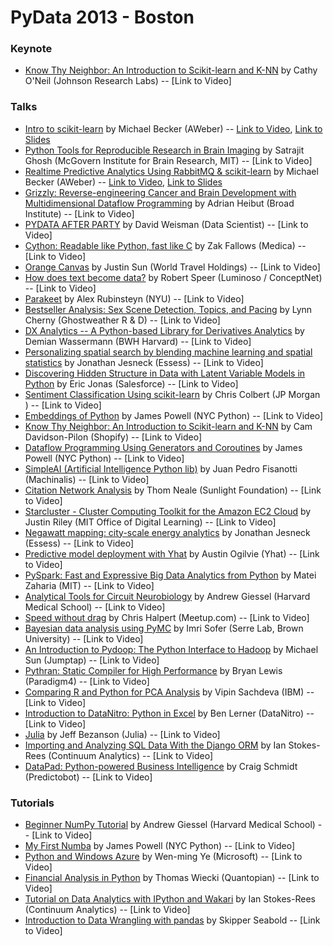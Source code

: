 # PyData 2013 - Boston

### Keynote
* [Know Thy Neighbor: An Introduction to Scikit-learn and K-NN](http://pydata.org/bos2013/keynotes/#abstract_85) by Cathy O'Neil (Johnson Research Labs) -- [Link to Video]

### Talks
* [Intro to scikit-learn](http://pydata.org/bos2013/abstracts/#44) by Michael Becker (AWeber) -- [Link to Video](http://vimeo.com/72859487), [Link to Slides](http://www.slideshare.net/aweberinc/intro-to-scikit-learn-pydata-boston-2013)
* [Python Tools for Reproducible Research in Brain Imaging](http://pydata.org/bos2013/abstracts/#76) by Satrajit Ghosh (McGovern Institute for Brain Research, MIT) -- [Link to Video]
* [Realtime Predictive Analytics Using RabbitMQ & scikit-learn](http://pydata.org/bos2013/abstracts/#43) by Michael Becker (AWeber) -- [Link to Video](http://vimeo.com/73628112), [Link to Slides](http://www.slideshare.net/aweberinc/realtime-predictive-analytics-pydata-boston-2013)
* [Grizzly: Reverse-engineering Cancer and Brain Development with Multidimensional Dataflow Programming](http://pydata.org/bos2013/abstracts/#55) by Adrian Heibut (Broad Institute) -- [Link to Video]
* [PYDATA AFTER PARTY](http://pydata.org/bos2013/abstracts/#49) by David Weisman (Data Scientist) -- [Link to Video]
* [Cython: Readable like Python, fast like C](http://pydata.org/bos2013/abstracts/#41) by Zak Fallows (Medica) -- [Link to Video]
* [Orange Canvas](http://pydata.org/bos2013/abstracts/#61) by Justin Sun (World Travel Holdings) -- [Link to Video]
* [How does text become data?](http://pydata.org/bos2013/abstracts/#42) by Robert Speer (Luminoso / ConceptNet) -- [Link to Video]
* [Parakeet](http://pydata.org/bos2013/abstracts/#86) by Alex Rubinsteyn (NYU) -- [Link to Video]
* [Bestseller Analysis: Sex Scene Detection, Topics, and Pacing](http://pydata.org/bos2013/abstracts/#63) by Lynn Cherny (Ghostweather R & D) -- [Link to Video]
* [DX Analytics -- A Python-based Library for Derivatives Analytics](http://pydata.org/bos2013/abstracts/#81) by Demian Wassermann (BWH Harvard) -- [Link to Video]
* [Personalizing spatial search by blending machine learning and spatial statistics](http://pydata.org/bos2013/abstracts/#67) by Jonathan Jesneck (Essess) -- [Link to Video]
* [Discovering Hidden Structure in Data with Latent Variable Models in Python](http://pydata.org/bos2013/abstracts/#52) by Eric Jonas (Salesforce) -- [Link to Video]
* [Sentiment Classification Using scikit-learn](http://pydata.org/bos2013/abstracts/#70) by Chris Colbert (JP Morgan ) -- [Link to Video]
* [Embeddings of Python](http://pydata.org/bos2013/abstracts/#65) by James Powell (NYC Python) -- [Link to Video]
* [Know Thy Neighbor: An Introduction to Scikit-learn and K-NN](http://pydata.org/bos2013/abstracts/#46) by Cam Davidson-Pilon (Shopify) -- [Link to Video]
* [Dataflow Programming Using Generators and Coroutines](http://pydata.org/bos2013/abstracts/#29) by James Powell (NYC Python) -- [Link to Video]
* [SimpleAI (Artificial Intelligence Python lib)](http://pydata.org/bos2013/abstracts/#56) by Juan Pedro Fisanotti (Machinalis) -- [Link to Video]
* [Citation Network Analysis](http://pydata.org/bos2013/abstracts/#78) by Thom Neale (Sunlight Foundation) -- [Link to Video]
* [Starcluster - Cluster Computing Toolkit for the Amazon EC2 Cloud](http://pydata.org/bos2013/abstracts/#73) by Justin Riley (MIT Office of Digital Learning) -- [Link to Video]
* [Negawatt mapping: city-scale energy analytics](http://pydata.org/bos2013/abstracts/#68) by Jonathan Jesneck (Essess) -- [Link to Video]
* [Predictive model deployment with Yhat](http://pydata.org/bos2013/abstracts/#54) by Austin Ogilvie (Yhat) -- [Link to Video]
* [PySpark: Fast and Expressive Big Data Analytics from Python](http://pydata.org/bos2013/abstracts/#84) by Matei Zaharia (MIT) -- [Link to Video]
* [Analytical Tools for Circuit Neurobiology](http://pydata.org/bos2013/abstracts/#83) by Andrew Giessel (Harvard Medical School) -- [Link to Video]
* [Speed without drag](http://pydata.org/bos2013/abstracts/#72) by Chris Halpert (Meetup.com) -- [Link to Video]
* [Bayesian data analysis using PyMC](http://pydata.org/bos2013/abstracts/#50) by Imri Sofer (Serre Lab, Brown University) -- [Link to Video]
* [An Introduction to Pydoop: The Python Interface to Hadoop](http://pydata.org/bos2013/abstracts/#87) by Michael Sun (Jumptap) -- [Link to Video]
* [Pythran: Static Compiler for High Performance](http://pydata.org/bos2013/abstracts/#59) by Bryan Lewis (Paradigm4) -- [Link to Video]
* [Comparing R and Python for PCA Analysis](http://pydata.org/bos2013/abstracts/#80) by Vipin Sachdeva  (IBM) -- [Link to Video]
* [Introduction to DataNitro: Python in Excel](http://pydata.org/bos2013/abstracts/#53) by Ben Lerner (DataNitro) -- [Link to Video]
* [Julia](http://pydata.org/bos2013/abstracts/#71) by Jeff Bezanson (Julia) -- [Link to Video]
* [Importing and Analyzing SQL Data With the Django ORM](http://pydata.org/bos2013/abstracts/#69) by Ian Stokes-Rees (Continuum Analytics) -- [Link to Video]
* [DataPad: Python-powered Business Intelligence](http://pydata.org/bos2013/abstracts/#51) by Craig Schmidt (Predictobot) -- [Link to Video]

### Tutorials
* [Beginner NumPy Tutorial](http://pydata.org/bos2013/abstracts/#47) by Andrew Giessel (Harvard Medical School) -- [Link to Video]
* [My First Numba](http://pydata.org/bos2013/abstracts/#64) by James Powell (NYC Python) -- [Link to Video]
* [Python and Windows Azure](http://pydata.org/bos2013/abstracts/#57) by Wen-ming Ye (Microsoft) -- [Link to Video]
* [Financial Analysis in Python](http://pydata.org/bos2013/abstracts/#45) by Thomas Wiecki (Quantopian) -- [Link to Video]
* [Tutorial on Data Analytics with IPython and Wakari](http://pydata.org/bos2013/abstracts/#58) by Ian Stokes-Rees (Continuum Analytics) -- [Link to Video]
* [Introduction to Data Wrangling with pandas](http://pydata.org/bos2013/abstracts/#60) by Skipper Seabold -- [Link to Video]

